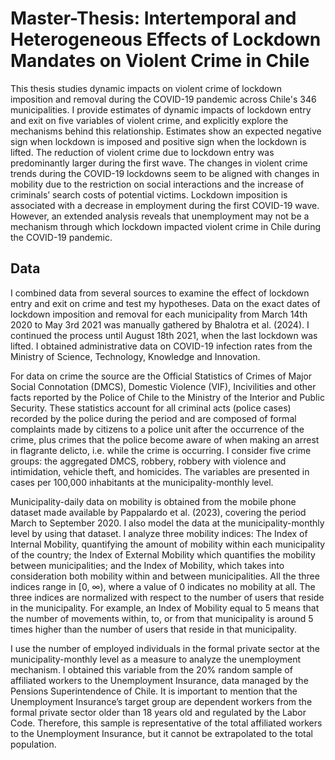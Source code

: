 # Master-Thesis: Intertemporal and Heterogeneous Effects of Lockdown Mandates on Violent Crime in Chile

This thesis studies dynamic impacts on violent crime of lockdown imposition and removal during the COVID-19 pandemic across Chile's 346 municipalities. I provide estimates of dynamic impacts of lockdown entry and exit on five variables of violent crime, and explicitly explore the mechanisms behind this relationship. Estimates show an expected negative sign when lockdown is imposed and positive sign when the lockdown is lifted. The reduction of violent crime due to lockdown entry was predominantly larger during the first wave. The changes in violent crime trends during the COVID-19 lockdowns seem to be aligned with changes in mobility due to the restriction on social interactions and the increase of criminals’ search costs of potential victims. Lockdown imposition is associated with a decrease in employment during the first COVID-19 wave. However, an extended analysis reveals that unemployment may not be a mechanism through which lockdown impacted violent crime in Chile during the COVID-19 pandemic. 

## Data

I combined data from several sources to examine the effect of lockdown entry and exit on crime and test my hypotheses. Data on the exact dates of lockdown imposition and removal for each municipality from March 14th 2020 to May 3rd 2021 was manually gathered by Bhalotra et al. (2024). I continued the process until August 18th 2021, when the last lockdown was lifted. I obtained administrative data on COVID-19 infection rates from the Ministry of Science, Technology, Knowledge and Innovation.

For data on crime the source are the Official Statistics of Crimes of Major Social Connotation (DMCS), Domestic Violence (VIF), Incivilities and other facts reported by the Police of Chile to the Ministry of the Interior and Public Security. These statistics account for all criminal acts (police cases) recorded by the police during the period and are composed of formal complaints made by citizens to a police unit after the occurrence of the crime, plus crimes that the police become aware of when making an arrest in flagrante delicto, i.e. while the crime is occurring. I consider five crime groups: the aggregated DMCS, robbery, robbery with violence and intimidation, vehicle theft, and homicides. The variables are presented in cases per 100,000 inhabitants at the municipality-monthly level.

Municipality-daily data on mobility is obtained from the mobile phone dataset made available by Pappalardo et al. (2023), covering the period March to September 2020. I also model the data at the municipality-monthly level by using that dataset. I analyze three mobility indices: The Index of Internal Mobility, quantifying the amount of mobility within each municipality of the country; the Index of External Mobility which quantifies the mobility between municipalities; and the Index of Mobility, which takes into consideration both mobility within and between municipalities. All the three indices range in [0, ∞), where a value of 0 indicates no mobility at all. The three indices are normalized with respect to the number of users that reside in the municipality. For example, an Index of Mobility equal to 5 means that the number of movements within, to, or from that municipality is around 5 times higher than the number of users that reside in that municipality.

I use the number of employed individuals in the formal private sector at the municipality-monthly level as a measure to analyze the unemployment mechanism. I obtained this variable from the 20% random sample of affiliated workers to the Unemployment Insurance, data managed by the Pensions Superintendence of Chile. It is important to mention that the Unemployment Insurance’s target group are dependent workers from the formal private sector older than 18 years old and regulated by the Labor Code. Therefore, this sample is representative of the total affiliated workers to the Unemployment Insurance, but it cannot be extrapolated to the total population.
